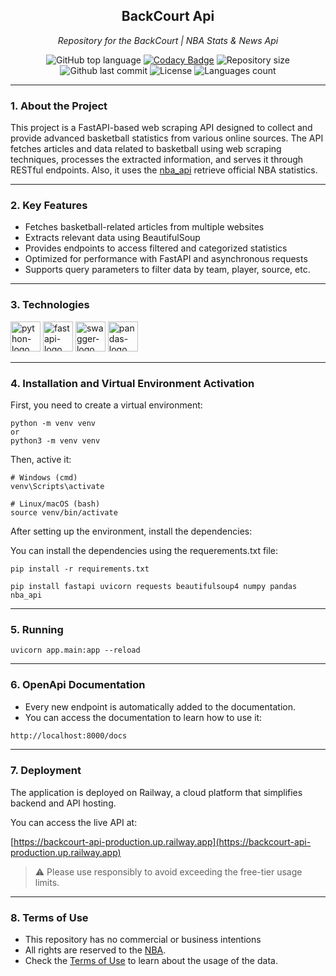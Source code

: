<h2 align="center">BackCourt Api</h2>
<p align="center"><i>Repository for the BackCourt | NBA Stats & News Api</i></p>

<div align="center">
  
![GitHub top language](https://img.shields.io/github/languages/top/kaikyMoura/BackCourt-api)
[![Codacy Badge](https://app.codacy.com/project/badge/Grade/ce1f958181d743b98107dbc70dfac5ed)](https://app.codacy.com/gh/kaikyMoura/BackCourt-api/dashboard?utm_source=gh&utm_medium=referral&utm_content=&utm_campaign=Badge_grade)
![Repository size](https://img.shields.io/github/repo-size/kaikyMoura/BackCourt-api)
![Github last commit](https://img.shields.io/github/last-commit/kaikyMoura/BackCourt-api)
![License](https://img.shields.io/aur/license/LICENSE)
![Languages count](https://img.shields.io/github/languages/count/kaikyMoura/BackCourt-api)
<!-- ![Languages count](https://img.shields.io/docker/cloud/build/kaikyMoura/BackCourt-api) -->
</div>


---


### 1. About the Project

This project is a FastAPI-based web scraping API designed to collect and provide advanced basketball statistics from various online sources. The API fetches articles and data related to basketball using web scraping techniques, processes the extracted information, and serves it through RESTful endpoints. Also, it uses the [nba_api](https://github.com/swar/nba_api) retrieve official NBA statistics.

---

### 2. Key Features

- Fetches basketball-related articles from multiple websites
- Extracts relevant data using BeautifulSoup
- Provides endpoints to access filtered and categorized statistics
- Optimized for performance with FastAPI and asynchronous requests
- Supports query parameters to filter data by team, player, source, etc.

---

### 3. Technologies
<p display="inline-block">
  <img alt="python-logo" width="48" src="https://cdn.jsdelivr.net/gh/devicons/devicon@latest/icons/python/python-original.svg" />
  <img alt="fastapi-logo" width="48" src="https://cdn.jsdelivr.net/gh/devicons/devicon@latest/icons/fastapi/fastapi-original-wordmark.svg" />  
  <img alt="swagger-logo" width="48" src="https://cdn.jsdelivr.net/gh/devicons/devicon@latest/icons/swagger/swagger-original.svg" />
  <img alt="pandas-logo" width="48" src="https://cdn.jsdelivr.net/gh/devicons/devicon@latest/icons/pandas/pandas-original-wordmark.svg" />
</p>

---

### 4. Installation and Virtual Environment Activation
First, you need to create a virtual environment:
```console
python -m venv venv
or
python3 -m venv venv
```

Then, active it:
```console
# Windows (cmd)
venv\Scripts\activate

# Linux/macOS (bash)
source venv/bin/activate
````

After setting up the environment, install the dependencies:

You can install the dependencies using the requerements.txt file:

```console
pip install -r requirements.txt
```

```console
pip install fastapi uvicorn requests beautifulsoup4 numpy pandas nba_api
```

---

### 5. Running
``` console
uvicorn app.main:app --reload
```

---

### 6. OpenApi Documentation
- Every new endpoint is automatically added to the documentation.
- You can access the documentation to learn how to use it:

```bash
http://localhost:8000/docs
```

---

### 7. Deployment
The application is deployed on Railway, a cloud platform that simplifies backend and API hosting.

You can access the live API at:

[https://backcourt-api-production.up.railway.app](https://backcourt-api-production.up.railway.app)
<br/>
>⚠️ Please use responsibly to avoid exceeding the free-tier usage limits.

---

### 8. Terms of Use
- This repository has no commercial or business intentions
- All rights are reserved to the [NBA](https://www.nba.com).
- Check the [Terms of Use](https://www.nba.com/termsofuse#ownership-and-use-restrictions) to learn about the usage of the data.
